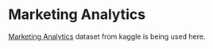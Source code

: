 # Marketing Analytics
[Marketing Analytics](https://www.kaggle.com/datasets/jackdaoud/marketing-data) dataset from kaggle is being used here.
